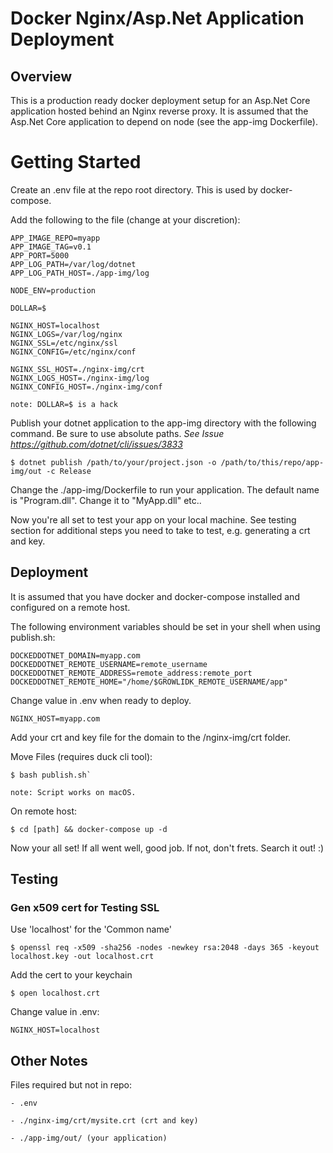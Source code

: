 
# Docker Nginx/Asp.Net Application Deployment


## Overview

This is a production ready docker deployment setup for an Asp.Net Core application hosted behind an Nginx reverse proxy. It is assumed that the Asp.Net Core application to depend on node (see the app-img Dockerfile).

# Getting Started

Create an .env file at the repo root directory. This is used by docker-compose.

Add the following to the file (change at your discretion):

```
APP_IMAGE_REPO=myapp
APP_IMAGE_TAG=v0.1
APP_PORT=5000
APP_LOG_PATH=/var/log/dotnet
APP_LOG_PATH_HOST=./app-img/log

NODE_ENV=production

DOLLAR=$

NGINX_HOST=localhost
NGINX_LOGS=/var/log/nginx
NGINX_SSL=/etc/nginx/ssl
NGINX_CONFIG=/etc/nginx/conf

NGINX_SSL_HOST=./nginx-img/crt
NGINX_LOGS_HOST=./nginx-img/log
NGINX_CONFIG_HOST=./nginx-img/conf

```

`note: DOLLAR=$ is a hack`


Publish your dotnet application to the app-img directory with the following command. Be sure to use absolute paths. 
*See Issue https://github.com/dotnet/cli/issues/3833*

    $ dotnet publish /path/to/your/project.json -o /path/to/this/repo/app-img/out -c Release

Change the ./app-img/Dockerfile to run your application. The default name is "Program.dll". Change it to "MyApp.dll" etc..

Now you're all set to test your app on your local machine. See testing section for additional steps you need to take to test, e.g. generating a crt and key.


## Deployment


It is assumed that you have docker and docker-compose installed and configured on a remote host.

The following environment variables should be set in your shell when using publish.sh:

```
DOCKEDDOTNET_DOMAIN=myapp.com
DOCKEDDOTNET_REMOTE_USERNAME=remote_username
DOCKEDDOTNET_REMOTE_ADDRESS=remote_address:remote_port
DOCKEDDOTNET_REMOTE_HOME="/home/$GROWLIDK_REMOTE_USERNAME/app"
```

Change value in .env when ready to deploy.

    NGINX_HOST=myapp.com

Add your crt and key file for the domain to the /nginx-img/crt folder.

Move Files (requires duck cli tool):


    $ bash publish.sh` 


`note: Script works on macOS.`

On remote host:


    $ cd [path] && docker-compose up -d


Now your all set! If all went well, good job. If not, don't frets. Search it out! :)

## Testing

### Gen x509 cert for Testing SSL

Use 'localhost' for the 'Common name'

    $ openssl req -x509 -sha256 -nodes -newkey rsa:2048 -days 365 -keyout localhost.key -out localhost.crt

Add the cert to your keychain

    $ open localhost.crt

Change value in .env:

    NGINX_HOST=localhost


## Other Notes

Files required but not in repo:
    
    - .env

    - ./nginx-img/crt/mysite.crt (crt and key)

    - ./app-img/out/ (your application)


